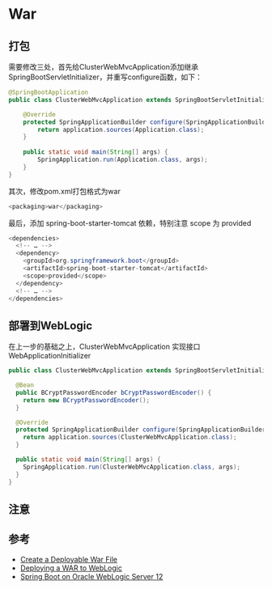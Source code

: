 # War

## 打包

需要修改三处，首先给ClusterWebMvcApplication添加继承SpringBootServletInitializer，并重写configure函数，如下：

``` java
@SpringBootApplication
public class ClusterWebMvcApplication extends SpringBootServletInitializer {

    @Override
    protected SpringApplicationBuilder configure(SpringApplicationBuilder application) {
        return application.sources(Application.class);
    }
  
    public static void main(String[] args) {
        SpringApplication.run(Application.class, args);
    }
}
```

其次，修改pom.xml打包格式为war

``` java
<packaging>war</packaging>
```

最后，添加 spring-boot-starter-tomcat 依赖，特别注意 scope 为 provided

``` java
<dependencies>
  <!-- … -->
  <dependency>
    <groupId>org.springframework.boot</groupId>
    <artifactId>spring-boot-starter-tomcat</artifactId>
    <scope>provided</scope>
  </dependency>
  <!-- … -->
</dependencies>
```

## 部署到WebLogic

在上一步的基础之上，ClusterWebMvcApplication 实现接口 WebApplicationInitializer

``` java
public class ClusterWebMvcApplication extends SpringBootServletInitializer implements WebApplicationInitializer {

  @Bean
  public BCryptPasswordEncoder bCryptPasswordEncoder() {
    return new BCryptPasswordEncoder();
  }

  @Override
  protected SpringApplicationBuilder configure(SpringApplicationBuilder application) {
    return application.sources(ClusterWebMvcApplication.class);
  }

  public static void main(String[] args) {
    SpringApplication.run(ClusterWebMvcApplication.class, args);
  }
}
```

## 注意


## 参考

- [Create a Deployable War File](https://docs.spring.io/spring-boot/docs/current/reference/html/howto-traditional-deployment.html)
- [Deploying a WAR to WebLogic](https://docs.spring.io/spring-boot/docs/current/reference/html/howto-traditional-deployment.html#howto-weblogic)
- [Spring Boot on Oracle WebLogic Server 12](http://www.virtual7.de/blog/2016/07/oracle-weblogic-server-spring-boot/)
